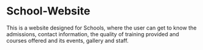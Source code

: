 # School-Website

This is a website designed for Schools, where the user can get to know the admissions, contact information, the quality of training provided and courses offered and its events, gallery and staff.

